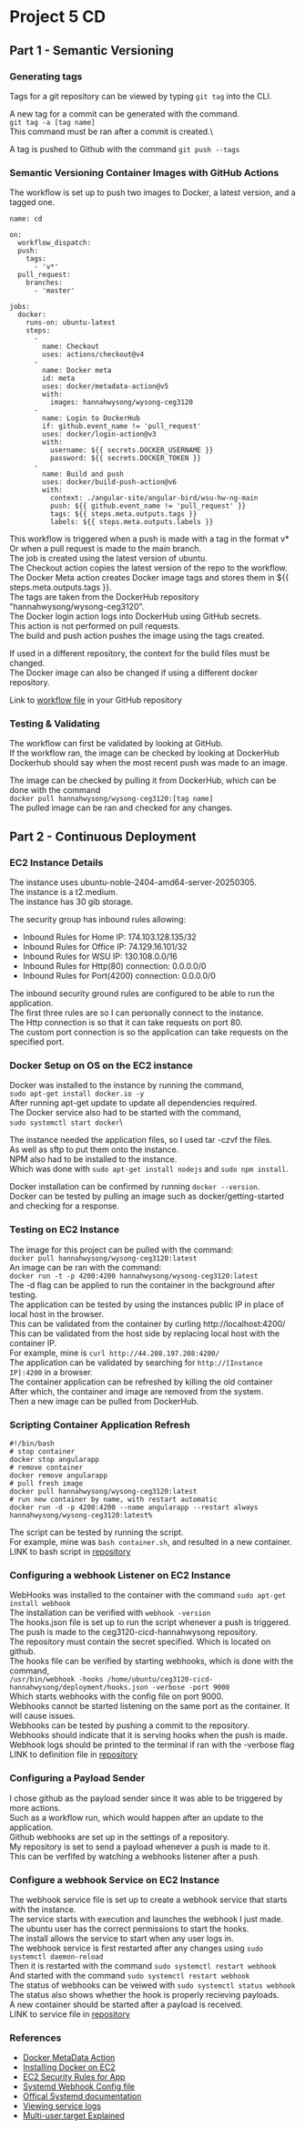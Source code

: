 # Project 5 CD 
## Part 1 - Semantic Versioning
### Generating tags
Tags for a git repository can be viewed by typing `git tag` into the CLI.

A new tag for a commit can be generated with the command.\
`git tag -a [tag name]`\
This command must be ran after a commit is created.\

A tag is pushed to Github with the command `git push --tags`
### Semantic Versioning Container Images with GitHub Actions
The workflow is set up to push two images to Docker, a latest version, and a tagged one.
```
name: cd

on:
  workflow_dispatch:
  push:
    tags:
      - 'v*'
  pull_request:
    branches:
      - 'master'

jobs:
  docker:
    runs-on: ubuntu-latest
    steps:
      -
        name: Checkout
        uses: actions/checkout@v4
      -
        name: Docker meta
        id: meta
        uses: docker/metadata-action@v5
        with:
          images: hannahwysong/wysong-ceg3120
      -
        name: Login to DockerHub
        if: github.event_name != 'pull_request'
        uses: docker/login-action@v3
        with:
          username: ${{ secrets.DOCKER_USERNAME }}
          password: ${{ secrets.DOCKER_TOKEN }}
      -
        name: Build and push
        uses: docker/build-push-action@v6
        with:
          context: ./angular-site/angular-bird/wsu-hw-ng-main
          push: ${{ github.event_name != 'pull_request' }}
          tags: ${{ steps.meta.outputs.tags }}
          labels: ${{ steps.meta.outputs.labels }}
```
This workflow is triggered when a push is made with a tag in the format v*\
Or when a pull request is made to the main branch.\
The job is created using the latest version of ubuntu.\
The Checkout action copies the latest version of the repo to the workflow.\
The Docker Meta action creates Docker image tags and stores them in ${{ steps.meta.outputs.tags }}.\
The tags are taken from the DockerHub repository "hannahwysong/wysong-ceg3120".\
The Docker login action logs into DockerHub using GitHub secrets.\
This action is not performed on pull requests.\
The build and push action pushes the image using the tags created. 

If used in a different repository, the context for the build files must be changed.\
The Docker image can also be changed if using a different docker repository.

Link to [workflow file](https://github.com/WSU-kduncan/ceg3120-cicd-hannahwysong/blob/main/.github/workflows/ci.yml) in your GitHub repository
### Testing & Validating
The workflow can first be validated by looking at GitHub.\
If the workflow ran, the image can be checked by looking at DockerHub\
Dockerhub should say when the most recent push was made to an image.

The image can be checked by pulling it from DockerHub, which can be done with the command\
`docker pull hannahwysong/wysong-ceg3120:[tag name]`\
The pulled image can be ran and checked for any changes. 

## Part 2 - Continuous Deployment 

### EC2 Instance Details

The instance uses ubuntu-noble-2404-amd64-server-20250305.\
The instance is a t2.medium.\
The instance has 30 gib storage.

The security group has inbound rules allowing:
- Inbound Rules for Home IP: 174.103.128.135/32
- Inbound Rules for Office IP: 74.129.16.101/32
- Inbound Rules for WSU IP: 130.108.0.0/16
- Inbound Rules for Http(80) connection: 0.0.0.0/0
- Inbound Rules for Port(4200) connection: 0.0.0.0/0

The inbound security ground rules are configured to be able to run the application.\
The first three rules are so I can personally connect to the instance.\
The Http connection is so that it can take requests on port 80.\
The custom port connection is so the application can take requests on the specified port.


### Docker Setup on OS on the EC2 instance

Docker was installed to the instance by running the command,\
`sudo apt-get install docker.io -y`\
After running apt-get update to update all dependencies required.\
The Docker service also had to be started with the command,\
`sudo systemctl start docker`\

The instance needed the application files, so I used tar -czvf the files.\
As well as sftp to put them onto the instance.\
NPM also had to be installed to the instance.\
Which was done with `sudo apt-get install nodejs` and `sudo npm install`.

Docker installation can be confirmed by running `docker --version`.\
Docker can be tested by pulling an image such as docker/getting-started and checking for a response.

### Testing on EC2 Instance

The image for this project can be pulled with the command:\
`docker pull hannahwysong/wysong-ceg3120:latest`\
An image can be ran with the command:\
`docker run -t -p 4200:4200 hannahwysong/wysong-ceg3120:latest`\
The -d flag can be applied to run the container in the background after testing.\
The application can be tested by using the instances public IP in place of local host in the browser.\
This can be validated from the container by curling http://localhost:4200/\
This can be validated from the host side by replacing local host with the container IP.\
For example, mine is `curl http://44.208.197.208:4200/`\
The application can be validated by searching for `http://[Instance IP]:4200` in a browser.\
The container application can be refreshed by killing the old container\
After which, the container and image are removed from the system.\
Then a new image can be pulled from DockerHub.

### Scripting Container Application Refresh

```
#!/bin/bash
# stop container 
docker stop angularapp
# remove container
docker remove angularapp
# pull fresh image
docker pull hannahwysong/wysong-ceg3120:latest
# run new container by name, with restart automatic
docker run -d -p 4200:4200 --name angularapp --restart always hannahwysong/wysong-ceg3120:latest%
```
The script can be tested by running the script.\
For example, mine was `bash container.sh`, and resulted in a new container.\
LINK to bash script in [repository](https://github.com/WSU-kduncan/ceg3120-cicd-hannahwysong/blob/main/deployment/container.sh)

### Configuring a webhook Listener on EC2 Instance

WebHooks was installed to the container with the command `sudo apt-get install webhook`\
The installation can be verified with `webhook -version`\
The hooks.json file is set up to run the script whenever a push is triggered.\
The push is made to the ceg3120-cicd-hannahwysong repository.\
The repository must contain the secret specified. Which is located on github.\
The hooks file can be verified by starting webhooks, which is done with the command,\
`/usr/bin/webhook -hooks /home/ubuntu/ceg3120-cicd-hannahwysong/deployment/hooks.json -verbose -port 9000`\
Which starts webhooks with the config file on port 9000.\
Webhooks cannot be started listening on the same port as the container. It will cause issues.\
Webhooks can be tested by pushing a commit to the repository.\
Webhooks should indicate that it is serving hooks when the push is made.\
Webhook logs should be printed to the terminal if ran with the -verbose flag\
LINK to definition file in [repository](https://github.com/WSU-kduncan/ceg3120-cicd-hannahwysong/blob/main/deployment/hooks.json)

### Configuring a Payload Sender

I chose github as the payload sender since it was able to be triggered by more actions.\
Such as a workflow run, which would happen after an update to the application.\
Github webhooks are set up in the settings of a repository.\
My repository is set to send a payload whenever a push is made to it.\
This can be verfifed by watching a webhooks listener after a push.

### Configure a webhook Service on EC2 Instance

The webhook service file is set up to create a webhook service that starts with the instance.\
The service starts with execution and launches the webhook I just made.\
The ubuntu user has the correct permissions to start the hooks.\
The install allows the service to start when any user logs in.\
The webhook service is first restarted after any changes using `sudo systemctl daemon-reload` \
Then it is restarted with the command `sudo systemctl restart webhook`\
And started with the command `sudo systemctl restart webhook`\
The status of webhooks can be veiwed with `sudo systemctl status webhook`\
The status also shows whether the hook is properly recieving payloads.\
A new container should be started after a payload is received.\
LINK to service file in [repository](https://github.com/WSU-kduncan/ceg3120-cicd-hannahwysong/blob/main/deployment/webhook.service)

### References
- [Docker MetaData Action](https://github.com/docker/metadata-action)
- [Installing Docker on EC2](https://medium.com/@srijaanaparthy/step-by-step-guide-to-install-docker-on-ubuntu-in-aws-a39746e5a63d)
- [EC2 Security Rules for App](https://www.reddit.com/r/docker/comments/ypr9sl/cant_connect_to_ec2_container_but_can_my_my/)
- [Systemd Webhook Config file](https://medium.com/the-sysadmin/deploy-from-github-gitlab-to-server-using-webhook-d1cb6496368f)
- [Offical Systemd documentation](https://github.com/adnanh/webhook/blob/master/docs/Systemd-Activation.md)
- [Viewing service logs](https://github.com/adnanh/webhook/discussions/569)
- [Multi-user.target Explained](https://unix.stackexchange.com/questions/506347/why-do-most-systemd-examples-contain-wantedby-multi-user-target)

